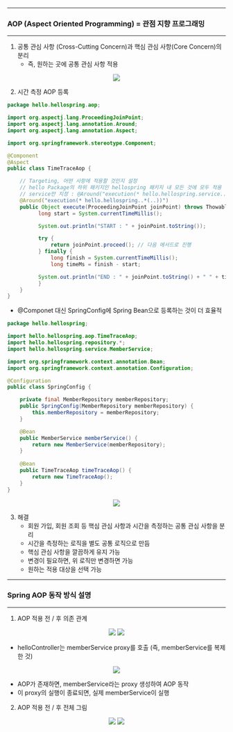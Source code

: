-----
### AOP (Aspect Oriented Programming) = 관점 지향 프로그래밍
-----
1. 공통 관심 사항 (Cross-Cutting Concern)과 핵심 관심 사항(Core Concern)의 분리
   - 즉, 원하는 곳에 공통 관심 사항 적용
<div align="center">
<img src="https://github.com/sooyounghan/Java/assets/34672301/5e416d5b-eeed-4ea3-b700-8fb420d06d03">
</div>

2. 시간 측정 AOP 등록
```java
package hello.hellospring.aop;

import org.aspectj.lang.ProceedingJoinPoint;
import org.aspectj.lang.annotation.Around;
import org.aspectj.lang.annotation.Aspect;

import org.springframework.stereotype.Component;

@Component 
@Aspect
public class TimeTraceAop {

    // Targeting, 어떤 사항에 적용할 것인지 설정
    // hello Package의 하위 패키지인 hellospring 패키지 내 모든 것에 모두 적용
    // service만 지정 : @Around("execution(* hello.hellospring.service..*(..))")
    @Around("execution(* hello.hellospring..*(..))")
    public Object execute(ProceedingJoinPoint joinPoint) throws Thowable {
          long start = System.currentTimeMillis();

          System.out.println("START : " + joinPoint.toString());

          try {
              return joinPoint.proceed(); // 다음 메서드로 진행
          } finally {
              long finish = System.currentTimeMillis();
              long timeMs = finish - start;

          System.out.println("END : " + joinPoint.toString() + " " + timeMs + "ms");
          }
    }
}
```
  - @Componet 대신 SpringConfig에 Spring Bean으로 등록하는 것이 더 효율적
```java
package hello.hellospring;

import hello.hellospring.aop.TimeTraceAop;
import hello.hellospring.repository.*;
import hello.hellospring.service.MemberService;

import org.springframework.context.annotation.Bean;
import org.springframework.context.annotation.Configuration;

@Configuration
public class SpringConfig {

    private final MemberRepository memberRepository;
    public SpringConfig(MemberRepository memberRepository) {
        this.memberRepository = memberRepository;
    }

    @Bean
    public MemberService memberService() {
        return new MemberService(memberRepository);
    }
    
    @Bean
    public TimeTraceAop timeTraceAop() {
        return new TimeTraceAop();
    }
}
```
<div align="center">
<img src="https://github.com/sooyounghan/Java/assets/34672301/6db45bb5-80eb-4844-9db6-5ee4886b6cd9">
</div>

3. 해결
   - 회원 가입, 회원 조회 등 핵심 관심 사항과 시간을 측정하는 공통 관심 사항을 분리
   - 시간을 측정하는 로직을 별도 공통 로직으로 만듬
   - 핵심 관심 사항을 깔끔하게 유지 가능
   - 변경이 필요하면, 위 로직만 변경하면 가능
   - 원하는 적용 대상을 선택 가능

-----
### Spring AOP 동작 방식 설명
-----
1. AOP 적용 전 / 후 의존 관계
<div align="center">
<img src="https://github.com/sooyounghan/Java/assets/34672301/6b223bba-7668-4a34-8ea8-75e3a3854e5d">
<img src="https://github.com/sooyounghan/Java/assets/34672301/4784492b-5cd0-485b-9ae3-cb1c9a005a7d">
</div>

  - helloController는 memberService proxy를 호출 (즉, memberService를 복제한 것)
<div align="center">
<img src="https://github.com/sooyounghan/Spring/assets/34672301/d9f2ceb7-2b89-4083-8b02-90dde5e63040">
</div>

  - AOP가 존재하면, memberService라는 proxy 생성하여 AOP 동작
  - 이 proxy의 실행이 종료되면, 실제 memberService이 실행

2. AOP 적용 전 / 후 전체 그림
<div align="center">
<img src="https://github.com/sooyounghan/Java/assets/34672301/e242dd8c-93ef-4514-9a7d-7469aa745285">
<img src="https://github.com/sooyounghan/Java/assets/34672301/d29f496d-cfbf-4e32-8914-c52bee5c77af">
</div>



